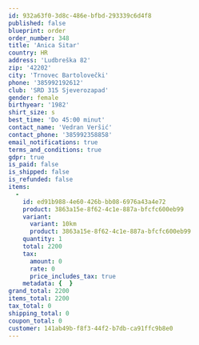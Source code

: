 ```yaml
---
id: 932a63f0-3d8c-486e-bfbd-293339c6d4f8
published: false
blueprint: order
order_number: 348
title: 'Anica Sitar'
country: HR
address: 'Ludbreška 82'
zip: '42202'
city: 'Trnovec Bartolovečki'
phone: '385992192612'
club: 'SRD 315 Sjeverozapad'
gender: female
birthyear: '1982'
shirt_size: s
best_time: 'Do 45:00 minut'
contact_name: 'Vedran Veršić'
contact_phone: '385992358858'
email_notifications: true
terms_and_conditions: true
gdpr: true
is_paid: false
is_shipped: false
is_refunded: false
items:
  -
    id: ed91b988-4e60-426b-bb08-6976a43a4e72
    product: 3863a15e-8f62-4c1e-887a-bfcfc600eb99
    variant:
      variant: 10km
      product: 3863a15e-8f62-4c1e-887a-bfcfc600eb99
    quantity: 1
    total: 2200
    tax:
      amount: 0
      rate: 0
      price_includes_tax: true
    metadata: {  }
grand_total: 2200
items_total: 2200
tax_total: 0
shipping_total: 0
coupon_total: 0
customer: 141ab49b-f8f3-44f2-b7db-ca91ffc9b8e0
---
```

